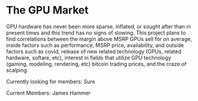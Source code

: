 # The GPU Market
GPU hardware has never been more sparse, inflated, or sought after than in present times and this trend has no signs of slowing. This project plans to find correlations between the margin above MSRP GPUs sell for on average, inside factors such as performance, MSRP price, availability, and outside factors such as covid, release of new related technology (GPUs, related hardware, softare, etc), interest in fields that utilize GPU technology (gaming, modeling, rendering, etc) bitcoin trading prices, and the craze of scalping. 

Currently looking for members: Sure

Current Members: James Hammer

